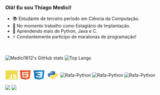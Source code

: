 ### Olá! Eu sou Thiago Medici!
- 📚 Estudante de terceiro período em Ciência da Computação.
- 👜 No momento trabalho como Estagiário de Implantação.
- 🚀 Aprendendo mais de Python, Java e C.
- ⚡ Constantemente participo de maratonas de programação!
  
<br>

![Medici1612's GitHub stats](https://github-readme-stats.vercel.app/api?username=Medici1612&show_icons=true&theme=tokyonight) ![Top Langs](https://github-readme-stats.vercel.app/api/top-langs/?username=Medici1612&layout=compact)
<div style="display: inline_block"><br>
  <img align="center" alt="Thi-JS" height="30" width="40" src="https://raw.githubusercontent.com/devicons/devicon/master/icons/javascript/javascript-plain.svg">
  <img align="center" alt="Rafa-HTML" height="30" width="40" src="https://raw.githubusercontent.com/devicons/devicon/master/icons/html5/html5-original.svg">
  <img align="center" alt="Rafa-CSS" height="30" width="40" src="https://raw.githubusercontent.com/devicons/devicon/master/icons/css3/css3-original.svg">
  <img align="center" alt="Rafa-Python" height="30" width="40" src="https://raw.githubusercontent.com/devicons/devicon/master/icons/python/python-original.svg">
  <img align="center" alt="Rafa-Python" height="30" width="40" src="https://cdn.jsdelivr.net/gh/devicons/devicon@latest/icons/c/c-original.svg">
  <img align="center" alt="Rafa-Python" height="30" width="40" src="https://cdn.jsdelivr.net/gh/devicons/devicon@latest/icons/mysql/mysql-original.svg">
  <img align="center" alt="Rafa-Python" height="30" width="40" src="https://cdn.jsdelivr.net/gh/devicons/devicon@latest/icons/java/java-original.svg">
  
</div>
<br>
<div>
<a href ="https://instagram.com/thiago.medici"><img src = "https://img.shields.io/badge/Instagram-E4405F?style=for-the-badge&logo=instagram&logoColor=white"></a>
<a href="https://www.linkedin.com/in/thiago-medici-36b945328/"><img src="https://img.shields.io/badge/LinkedIn-0077B5?style=for-the-badge&logo=linkedin&logoColor=white"></a> 
  
</div>
